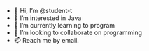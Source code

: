 - 👋 Hi, I’m @student-t
- 👀 I’m interested in Java
- 🌱 I’m currently learning to program 
- 💞️ I’m looking to collaborate on programming
- 📫 Reach me by email.

<!---
student-t/student-t is a ✨ special ✨ repository because its `README.md` (this file) appears on your GitHub profile.
You can click the Preview link to take a look at your changes.
--->
